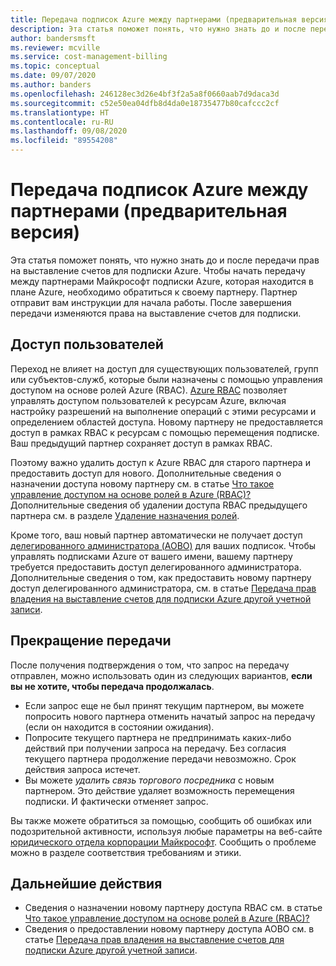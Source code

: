 ```yaml
---
title: Передача подписок Azure между партнерами (предварительная версия)
description: Эта статья поможет понять, что нужно знать до и после передачи прав на выставление счетов для подписки Azure.
author: bandersmsft
ms.reviewer: mcville
ms.service: cost-management-billing
ms.topic: conceptual
ms.date: 09/07/2020
ms.author: banders
ms.openlocfilehash: 246128ec3d26e4bf3f2a5a8f0660aab7d9daca3d
ms.sourcegitcommit: c52e50ea04dfb8d4da0e18735477b80cafccc2cf
ms.translationtype: HT
ms.contentlocale: ru-RU
ms.lasthandoff: 09/08/2020
ms.locfileid: "89554208"
---
```

# <a name="transfer-azure-subscriptions-from-one-partner-to-another-preview"></a>Передача подписок Azure между партнерами (предварительная версия)

Эта статья поможет понять, что нужно знать до и после передачи прав на выставление счетов для подписки Azure. Чтобы начать передачу между партнерами Майкрософт подписки Azure, которая находится в плане Azure, необходимо обратиться к своему партнеру. Партнер отправит вам инструкции для начала работы. После завершения передачи изменяются права на выставление счетов для подписки.

## <a name="user-access"></a>Доступ пользователей

Переход не влияет на доступ для существующих пользователей, групп или субъектов-служб, которые были назначены с помощью управления доступом на основе ролей Azure (RBAC). [Azure RBAC](../../role-based-access-control/overview.md) позволяет управлять доступом пользователей к ресурсам Azure, включая настройку разрешений на выполнение операций с этими ресурсами и определением областей доступа. Новому партнеру не предоставляется доступ в рамках RBAC к ресурсам с помощью перемещения подписке. Ваш предыдущий партнер сохраняет доступ в рамках RBAC.

Поэтому важно удалить доступ к Azure RBAC для старого партнера и предоставить доступ для нового. Дополнительные сведения о назначении доступа новому партнеру см. в статье [Что такое управление доступом на основе ролей в Azure (RBAC)?](../../role-based-access-control/overview.md) Дополнительные сведения об удалении доступа RBAC предыдущего партнера см. в разделе [Удаление назначения ролей](../../role-based-access-control/role-assignments-portal.md#remove-a-role-assignment).

Кроме того, ваш новый партнер автоматически не получает доступ [делегированного администратора (AOBO)](https://channel9.msdn.com/Series/cspdev/Module-11-Admin-On-Behalf-Of-AOBO) для ваших подписок. Чтобы управлять подписками Azure от вашего имени, вашему партнеру требуется предоставить доступ делегированного администратора. Дополнительные сведения о том, как предоставить новому партнеру доступ делегированного администратора, см. в статье [Передача прав владения на выставление счетов для подписки Azure другой учетной записи](billing-subscription-transfer.md).

## <a name="stop-a-transfer"></a>Прекращение передачи

После получения подтверждения о том, что запрос на передачу отправлен, можно использовать один из следующих вариантов, **если вы не хотите, чтобы передача продолжалась**.

- Если запрос еще не был принят текущим партнером, вы можете попросить нового партнера отменить начатый запрос на передачу (если он находится в состоянии ожидания).
- Попросите текущего партнера не предпринимать каких-либо действий при получении запроса на передачу. Без согласия текущего партнера продолжение передачи невозможно. Срок действия запроса истечет.
- Вы можете _удалить связь торгового посредника_ с новым партнером. Это действие удаляет возможность перемещения подписки. И фактически отменяет запрос.

Вы также можете обратиться за помощью, сообщить об ошибках или подозрительной активности, используя любые параметры на веб-сайте [юридического отдела корпорации Майкрософт](https://www.microsoft.com/legal/). Сообщить о проблеме можно в разделе соответствия требованиям и этики.

## <a name="next-steps"></a>Дальнейшие действия

- Сведения о назначении новому партнеру доступа RBAC см. в статье [Что такое управление доступом на основе ролей в Azure (RBAC)?](../../role-based-access-control/overview.md)
- Сведения о предоставлении новому партнеру доступа AOBO см. в статье [Передача прав владения на выставление счетов для подписки Azure другой учетной записи](billing-subscription-transfer.md).